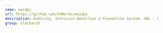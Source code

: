```yaml
---
name: waidps
url: https://github.com/SYWorks/waidps
description: Auditing, Intrusion Detection & Prevention System. URL : https://github.com/SYWorks/waidps Groups : blackarch blackarch-wireless
group: blackarch
---
```

